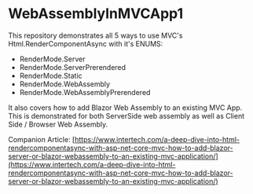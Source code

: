 # WebAssemblyInMVCApp1
This repository demonstrates all 5 ways to use MVC's Html.RenderComponentAsync with it's ENUMS:
- RenderMode.Server
- RenderMode.ServerPrerendered
- RenderMode.Static
- RenderMode.WebAssembly
- RenderMode.WebAssemblyPrerendered

It also covers how to add Blazor Web Assembly to an existing MVC App. This is demonstrated for both ServerSide web assembly as well as Client Side / Browser Web Assembly.

Companion Article: [https://www.intertech.com/a-deep-dive-into-html-rendercomponentasync-with-asp-net-core-mvc-how-to-add-blazor-server-or-blazor-webassembly-to-an-existing-mvc-application/](https://www.intertech.com/a-deep-dive-into-html-rendercomponentasync-with-asp-net-core-mvc-how-to-add-blazor-server-or-blazor-webassembly-to-an-existing-mvc-application/)
